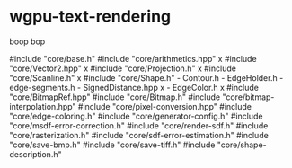 # wgpu-text-rendering
boop bop

#include "core/base.h"
#include "core/arithmetics.hpp" x
#include "core/Vector2.hpp" x
#include "core/Projection.h" x
#include "core/Scanline.h" x
#include "core/Shape.h"
    - Contour.h
        - EdgeHolder.h
            - edge-segments.h
                - SignedDistance.hpp x
                - EdgeColor.h x
#include "core/BitmapRef.hpp"
#include "core/Bitmap.h"
#include "core/bitmap-interpolation.hpp"
#include "core/pixel-conversion.hpp"
#include "core/edge-coloring.h"
#include "core/generator-config.h"
#include "core/msdf-error-correction.h"
#include "core/render-sdf.h"
#include "core/rasterization.h"
#include "core/sdf-error-estimation.h"
#include "core/save-bmp.h"
#include "core/save-tiff.h"
#include "core/shape-description.h"
